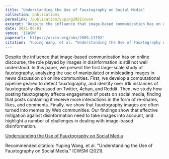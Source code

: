 ```yaml
---
title: "Understanding the Use of Fauxtography on Social Media"
collection: publications
permalink: /publication/yuping2021icwsm
excerpt: 'Despite the influence that image-based communication has on online discourse, the role played by images in disinformation is still not well understood. In this paper, we present the first large-scale study of fauxtography, analyzing the use of manipulated or misleading images in news discussion on online communities. First, we develop a computational pipeline geared to detect fauxtography, and identify over 61k instances of fauxtography discussed on Twitter, 4chan, and Reddit. Then, we study how posting fauxtography affects engagement of posts on social media, finding that posts containing it receive more interactions in the form of re-shares, likes, and comments. Finally, we show that fauxtography images are often turned into memes by Web communities. Our findings show that effective mitigation against disinformation need to take images into account, and highlight a number of challenges in dealing with image-based disinformation.'
date: 2021-06-01
venue: 'ICWSM'
paperurl: 'https://arxiv.org/abs/2009.11792'
citation: 'Yuping Wang, et al. "Understanding the Use of Fauxtography on Social Media." arXiv preprint arXiv:2009.11792 (2020).'
---
```

Despite the influence that image-based communication has on online discourse, the role played by images in disinformation is still not well understood. In this paper, we present the first large-scale study of fauxtography, analyzing the use of manipulated or misleading images in news discussion on online communities. First, we develop a computational pipeline geared to detect fauxtography, and identify over 61k instances of fauxtography discussed on Twitter, 4chan, and Reddit. Then, we study how posting fauxtography affects engagement of posts on social media, finding that posts containing it receive more interactions in the form of re-shares, likes, and comments. Finally, we show that fauxtography images are often turned into memes by Web communities. Our findings show that effective mitigation against disinformation need to take images into account, and highlight a number of challenges in dealing with image-based disinformation.

[Understanding the Use of Fauxtography on Social Media](https://arxiv.org/abs/2009.11792)

Recommended citation: Yuping Wang, et al. "Understanding the Use of Fauxtography on Social Media." ICWSM (2021).
